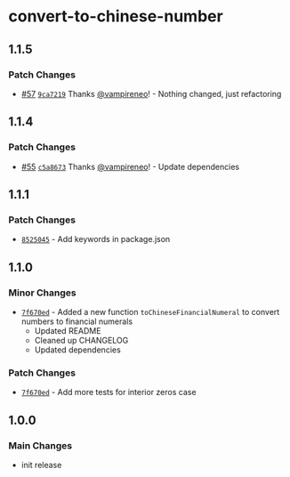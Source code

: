 # convert-to-chinese-number

## 1.1.5

### Patch Changes

- [#57](https://github.com/vampireneo/Convert-to-Chinese-Number/pull/57) [`9ca7219`](https://github.com/vampireneo/Convert-to-Chinese-Number/commit/9ca721900ba343a64d609bd38ad564a65da5e102) Thanks [@vampireneo](https://github.com/vampireneo)! - Nothing changed, just refactoring

## 1.1.4

### Patch Changes

- [#55](https://github.com/vampireneo/Convert-to-Chinese-Number/pull/55) [`c5a8673`](https://github.com/vampireneo/Convert-to-Chinese-Number/commit/c5a86738e0e4639227cb2caefb8c790858e08337) Thanks [@vampireneo](https://github.com/vampireneo)! - Update dependencies

## 1.1.1

### Patch Changes

- [`8525045`](https://github.com/vampireneo/Convert-to-Chinese-Number/commit/8525045230d940aa072eb3a4907723f8f0108d6e) - Add keywords in package.json

## 1.1.0

### Minor Changes

- [`7f670ed`](https://github.com/vampireneo/Convert-to-Chinese-Number/commit/7f670ed2036de91cf9ef225a39a689be15b2cac7) - Added a new function `toChineseFinancialNumeral` to convert numbers to financial numerals
  - Updated README
  - Cleaned up CHANGELOG
  - Updated dependencies

### Patch Changes

- [`7f670ed`](https://github.com/vampireneo/Convert-to-Chinese-Number/commit/7f670ed2036de91cf9ef225a39a689be15b2cac7) - Add more tests for interior zeros case

## 1.0.0

### Main Changes

- init release
